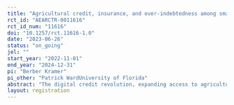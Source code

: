 ```yaml
---
title: "Agricultural credit, insurance, and over-indebtedness among smallholder farmers"
rct_id: "AEARCTR-0011616"
rct_id_num: "11616"
doi: "10.1257/rct.11616-1.0"
date: "2023-06-26"
status: "on_going"
jel: ""
start_year: "2022-11-01"
end_year: "2024-12-31"
pi: "Berber Kramer"
pi_other: "Patrick WardUniversity of Florida"
abstract: "The digital credit revolution, expanding access to agricultural credit, may have the perverse effect of increasing farmers’ debt to unsustainable levels, particularly when crop damage from extreme weather makes it difficult to repay loans. This study analyzes whether credit disbursed based on a novel credit-scoring model, bundled with crop insurance, expands rural borrowing and investments in agricultural technologies, yet simultaneously protects farmers from default and over-indebtedness. We will do so by implementing a cluster randomized trial during the winter (Rabi) season of 2022, the monsoon (Kharif) season of 2023, and the Rabi season of 2023, targeting 2,280 households from 120 villages in the states of Maharashtra and Odisha, India. Villages will be randomly assigned to a control group; a treatment group in which farmers are offered digital agricultural credit; or a group in which digital agricultural credit is bundled with picture-based crop insurance. We hypothesize that our implementing partners’ novel credit-scoring model is less discriminatory towards women and landless households compared to standard methods of issuing credit for smallholder farmers, and that our experimental treatments will hence increase credit utilization. We additionally hypothesize that farmers with bundled credit-insurance products experience lower levels of default and indebtedness. Findings will have immediate relevance for our implementing partner and policymakers."
layout: registration
---
```


